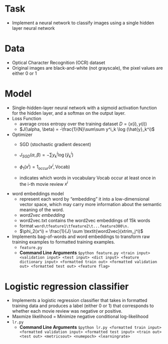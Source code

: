 # Task
* Implement a neural network to classify images using a single hidden layer neural network

# Data
* Optical Character Recognition (OCR) dataset
* Original images are black-and-white (not grayscale), the pixel values are either 0 or 1

# Model
* Single-hidden-layer neural network with a sigmoid activation function for the hidden layer, and a softmax on the output layer.
* Loss Function
  - average cross entropy over the training dataset $D = {(x(i), y(i))}$
  - $J(\alpha, \beta) = -\frac{1}{N}\sum\sum y^i_k \log (\hat{y}_k^i)$
* Optimizer
  - SGD (stochastic gradient descent)
  - $J_{SGD}(\alpha, \beta) = -\sum y^i_k \log (\hat{y}_k^i)$

  - $\phi_1(x^i) = 1_{occur}(x^i, \text{Vocab})$ 
  - indicates which words in vocabulary Vocab occur at least once in the i-th movie review $x^i$
* word embeddings model
  - represent each word by “embedding” it into a low-dimensional vector space, which may carry more information about the semantic meaning of the word.
  - *word2vec embedding*
  - word2vec.txt contains the word2vec embeddings of 15k words
  - format `word\tfeature1\tfeature2\t...feature300\n.`
  - $\phi_2(x^i) = \frac{1}{J} \sum \textit{word2vec}(xtrim_j^i)$
* Implements bag-of-words and word embeddings to transform raw training examples to formatted training examples.
  - `feature.py`
  - **Command Line Arguments** `$python feature.py <train input> <validation input> <test input> <dict input> <feature dictionary input> <formatted train out> <formatted validation out> <formatted test out> <feature flag>`


# Logistic regression classifier
* Implements a logistic regression classifier that takes in formatted training data and produces a label (either 0 or 1) that corresponds to whether each movie review was negative or positive.
* Maxmize likelihood $=$ Minimize negative conditional log-likelihood
* `lr.py`
  - **Command Line Arguments** `$python lr.py <formatted train input> <formatted validation input> <formatted test input> <train out> <test out> <metricsout> <numepoch> <learningrate>`
